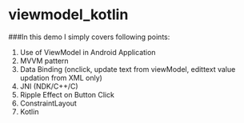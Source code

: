 # viewmodel_kotlin

###In this demo I simply covers following points:
1. Use of ViewModel in Android Application
2. MVVM pattern
3. Data Binding (onclick, update text from viewModel, edittext value updation from XML only)
4. JNI (NDK/C++/C)
5. Ripple Effect on Button Click
6. ConstraintLayout
7. Kotlin
